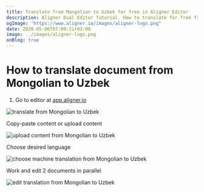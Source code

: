 ```yaml
---
title: Translate from Mongolian to Uzbek for free in Aligner Editor
description: Aligner Dual Editor Tutorial. How to translate for free from Mongolian to Uzbek. Aligner is multilingual document management platform. 
ogImage: "https://www.aligner.io/images/aligner-logo.png"
date: 2020-05-06T07:09:21+03:00
image: ../images/aligner-logo.png
onBlog: true
---
```


# How to translate document from Mongolian to Uzbek

1. Go to editor at [app.aligner.io](https://app.aligner.io "Aligner App web page")

![translate from Mongolian to Uzbek](../aligner-blank-editor.png "translate from Mongolian to Uzbek")

Copy-paste content or upload content

![upload content from Mongolian to Uzbek](../aligner-uploaded-document.png "upload content from Mongolian to Uzbek")

Choose desired language

![choose machine translation from Mongolian to Uzbek](../aligner-language-dropdown.png "choose machine translation from Mongolian to Uzbek")

Work and edit 2 documents in parallel

![edit translation from Mongolian to Uzbek](../aligner-double-sitded-editor.png "edit translation from Mongolian to Uzbek")

